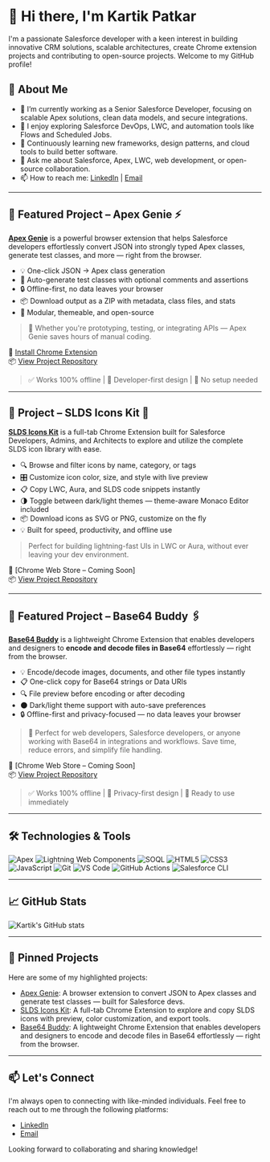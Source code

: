 # 👋 Hi there, I'm Kartik Patkar

I'm a passionate Salesforce developer with a keen interest in building innovative CRM solutions, scalable architectures, create Chrome extension projects and contributing to open-source projects. Welcome to my GitHub profile!

## 🚀 About Me

- 🔭 I’m currently working as a Senior Salesforce Developer, focusing on scalable Apex solutions, clean data models, and secure integrations.
- 🧠 I enjoy exploring Salesforce DevOps, LWC, and automation tools like Flows and Scheduled Jobs.
- 🌱 Continuously learning new frameworks, design patterns, and cloud tools to build better software.
- 💬 Ask me about Salesforce, Apex, LWC, web development, or open-source collaboration.
- 📫 How to reach me: [LinkedIn](https://www.linkedin.com/in/kartik-patkar) | [Email](mailto:kartikkp.assets@gmail.com)

---

## 🧠 Featured Project – Apex Genie ⚡

**[Apex Genie](https://github.com/Kartikpatkar/apexgenie)** is a powerful browser extension that helps Salesforce developers effortlessly convert JSON into strongly typed Apex classes, generate test classes, and more — right from the browser.

- 💡 One-click JSON → Apex class generation  
- 🧪 Auto-generate test classes with optional comments and assertions  
- 🔒 Offline-first, no data leaves your browser  
- 📦 Download output as a ZIP with metadata, class files, and stats  
- 🧩 Modular, themeable, and open-source  

> 🎯 Whether you're prototyping, testing, or integrating APIs — Apex Genie saves hours of manual coding.

🔗 [Install Chrome Extension](https://chrome.google.com/webstore/detail/json-to-apex-genie/ifliljlnfdnmagdgmomglfoimjcnpinb)  
📦 [View Project Repository](https://github.com/Kartikpatkar/json-2-apex-genie)

> ✅ Works 100% offline | 🧪 Developer-first design | 🧩 No setup needed

---

## 🧩 Project – SLDS Icons Kit 🎨

**[SLDS Icons Kit](https://github.com/Kartikpatkar/SLDS-icons-kit-salesforce)** is a full-tab Chrome Extension built for Salesforce Developers, Admins, and Architects to explore and utilize the complete SLDS icon library with ease.

- 🔍 Browse and filter icons by name, category, or tags  
- 🎛 Customize icon color, size, and style with live preview  
- 📋 Copy LWC, Aura, and SLDS code snippets instantly  
- 🌗 Toggle between dark/light themes — theme-aware Monaco Editor included  
- 📦 Download icons as SVG or PNG, customize on the fly  
- 💡 Built for speed, productivity, and offline use

> Perfect for building lightning-fast UIs in LWC or Aura, without ever leaving your dev environment.

🔗 [Chrome Web Store – Coming Soon]  
📦 [View Project Repository](https://github.com/Kartikpatkar/SLDS-icons-kit-salesforce)

---

## 🧠 Featured Project – Base64 Buddy 🖇️

**[Base64 Buddy](https://github.com/Kartikpatkar/base64-buddy)** is a lightweight Chrome Extension that enables developers and designers to **encode and decode files in Base64** effortlessly — right from the browser.

- 💡 Encode/decode images, documents, and other file types instantly  
- 📋 One-click copy for Base64 strings or Data URIs  
- 🔍 File preview before encoding or after decoding  
- 🌑 Dark/light theme support with auto-save preferences  
- 🔒 Offline-first and privacy-focused — no data leaves your browser  

> 🎯 Perfect for web developers, Salesforce developers, or anyone working with Base64 in integrations and workflows. Save time, reduce errors, and simplify file handling.

🔗 [Chrome Web Store – Coming Soon]  
📦 [View Project Repository](https://github.com/Kartikpatkar/base64-buddy)  

> ✅ Works 100% offline | 🔐 Privacy-first design | 🧩 Ready to use immediately

---

## 🛠️ Technologies & Tools

![Apex](https://img.shields.io/badge/-Apex-1798c1?style=flat&logo=salesforce&logoColor=white)
![Lightning Web Components](https://img.shields.io/badge/-LWC-00A1E0?style=flat&logo=lightning&logoColor=white)
![SOQL](https://img.shields.io/badge/-SOQL-0070d2?style=flat&logo=salesforce&logoColor=white)
![HTML5](https://img.shields.io/badge/-HTML5-E34F26?style=flat&logo=html5&logoColor=white)
![CSS3](https://img.shields.io/badge/-CSS3-1572B6?style=flat&logo=css3)
![JavaScript](https://img.shields.io/badge/-JavaScript-F7DF1E?style=flat&logo=javascript&logoColor=black)
![Git](https://img.shields.io/badge/-Git-F05032?style=flat&logo=git&logoColor=white)
![VS Code](https://img.shields.io/badge/-VSCode-007ACC?style=flat&logo=visual-studio-code)
![GitHub Actions](https://img.shields.io/badge/-GitHub%20Actions-2088FF?style=flat&logo=github-actions&logoColor=white)
![Salesforce CLI](https://img.shields.io/badge/-SFDX-00A1E0?style=flat&logo=salesforce)

---

## 📈 GitHub Stats

![Kartik's GitHub stats](https://github-readme-stats.vercel.app/api?username=Kartikpatkar&show_icons=true&theme=radical)

---

## 📌 Pinned Projects

Here are some of my highlighted projects:

- [Apex Genie](https://github.com/Kartikpatkar/apexgenie): A browser extension to convert JSON to Apex classes and generate test classes — built for Salesforce devs.
- [SLDS Icons Kit](https://github.com/Kartikpatkar/SLDS-icons-kit-salesforce): A full-tab Chrome Extension to explore and copy SLDS icons with preview, color customization, and export tools.
- [Base64 Buddy](https://github.com/Kartikpatkar/base64-buddy): A lightweight Chrome Extension that enables developers and designers to encode and decode files in Base64 effortlessly — right from the browser.

---

## 📫 Let's Connect

I'm always open to connecting with like-minded individuals. Feel free to reach out to me through the following platforms:

- [LinkedIn](https://www.linkedin.com/in/kartik-patkar)
- [Email](mailto:kartikkp.asset@gmail.com)

Looking forward to collaborating and sharing knowledge!
